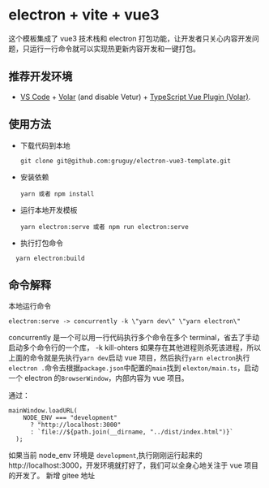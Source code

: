 # electron + vite + vue3

这个模板集成了 vue3 技术栈和 electron 打包功能，让开发者只关心内容开发问题，只运行一行命令就可以实现热更新内容开发和一键打包。

## 推荐开发环境

- [VS Code](https://code.visualstudio.com/) + [Volar](https://marketplace.visualstudio.com/items?itemName=Vue.volar) (and disable Vetur) + [TypeScript Vue Plugin (Volar)](https://marketplace.visualstudio.com/items?itemName=Vue.vscode-typescript-vue-plugin).

## 使用方法

- 下载代码到本地
  ```
  git clone git@github.com:gruguy/electron-vue3-template.git
  ```
- 安装依赖
  ```
  yarn 或者 npm install
  ```
- 运行本地开发模板
  ```
  yarn electron:serve 或者 npm run electron:serve
  ```
- 执行打包命令

```
  yarn electron:build
```

## 命令解释

本地运行命令

```
electron:serve -> concurrently -k \"yarn dev\" \"yarn electron\"
```

concurrently 是一个可以用一行代码执行多个命令在多个 terminal，省去了手动启动多个命令行的一个库， -k kill-ohters 如果存在其他进程则杀死该进程，所以上面的命令就是先执行`yarn dev`启动 vue 项目，然后执行`yarn electron`执行`electron .`命令去根据`package.json`中配置的`main`找到 `elexton/main.ts`，启动一个 electron 的`BrowserWindow`，内部内容为 vue 项目。

通过：

```
mainWindow.loadURL(
    NODE_ENV === "development"
      ? "http://localhost:3000"
      : `file://${path.join(__dirname, "../dist/index.html")}`
  );
```

如果当前 node_env 环境是 `development`,执行刚刚运行起来的 http://localhost:3000，开发环境就打好了，我们可以全身心地关注于 vue 项目的开发了。
新增 gitee 地址
